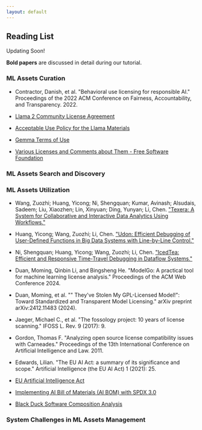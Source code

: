 ```yaml
---
layout: default
---
```


[//]: # (# ML Assets Management)

## Reading List

Updating Soon!

**Bold papers** are discussed in detail during our tutorial.

### ML Assets Curation

- Contractor, Danish, et al. "Behavioral use licensing for responsible AI." Proceedings of the 2022 ACM Conference on Fairness, Accountability, and Transparency. 2022.

- [Llama 2 Community License Agreement](https://ai.meta.com/llama/license/)

- [Acceptable Use Policy for the Llama Materials](https://ai.meta.com/llama/use-policy/)

- [Gemma Terms of Use](https://ai.google.dev/gemma/terms)

- [Various Licenses and Comments about Them - Free Software Foundation](https://www.gnu.org/licenses/license-list.en.html)

### ML Assets Search and Discovery

### ML Assets Utilization

- Wang, Zuozhi; Huang, Yicong; Ni, Shengquan; Kumar, Avinash; Alsudais, Sadeem; Liu, Xiaozhen; Lin, Xinyuan; Ding, Yunyan; Li, Chen. ["Texera: A System for Collaborative and Interactive Data Analytics Using Workflows."](https://doi.org/10.14778/3681954.3682022)

- Huang, Yicong; Wang, Zuozhi; Li, Chen. ["Udon: Efficient Debugging of User-Defined Functions in Big Data Systems with Line-by-Line Control."](https://doi.org/10.1145/3626712)

- Ni, Shengquan; Huang, Yicong; Wang, Zuozhi; Li, Chen. ["IcedTea: Efficient and Responsive Time-Travel Debugging in Dataflow Systems."](https://dx.doi.org/10.14778/3712221.3712251)

- Duan, Moming, Qinbin Li, and Bingsheng He. "ModelGo: A practical tool for machine learning license analysis." Proceedings of the ACM Web Conference 2024.

- Duan, Moming, et al. "" They've Stolen My GPL-Licensed Model!": Toward Standardized and Transparent Model Licensing." arXiv preprint arXiv:2412.11483 (2024).

- Jaeger, Michael C., et al. "The fossology project: 10 years of license scanning." IFOSS L. Rev. 9 (2017): 9.

- Gordon, Thomas F. "Analyzing open source license compatibility issues with Carneades." Proceedings of the 13th International Conference on Artificial Intelligence and Law. 2011.

- Edwards, Lilian. "The EU AI Act: a summary of its significance and scope." Artificial Intelligence (the EU AI Act) 1 (2021): 25.

- [EU Artificial Intelligence Act](https://artificialintelligenceact.eu/ai-act-explorer/)

- [Implementing AI Bill of Materials (AI BOM) with SPDX 3.0](https://spdx.dev/implementing-an-ai-bom/)

- [Black Duck Software Composition Analysis](https://www.blackduck.com/software-composition-analysis-tools/black-duck-sca.html)

### System Challenges in ML Assets Management
